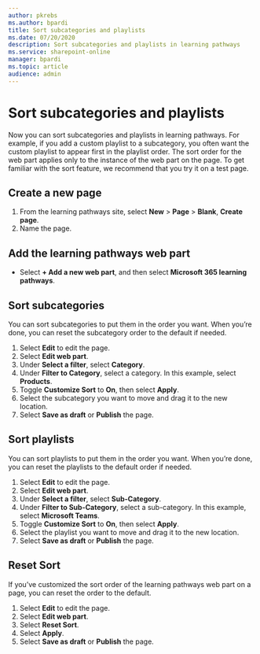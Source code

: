 ```yaml
---
author: pkrebs
ms.author: bpardi
title: Sort subcategories and playlists
ms.date: 07/20/2020
description: Sort subcategories and playlists in learning pathways
ms.service: sharepoint-online 
manager: bpardi
ms.topic: article
audience: admin
---
```


# Sort subcategories and playlists

Now you can sort subcategories and playlists in learning pathways. For example, if you add a custom playlist to a subcategory, you often want the custom playlist to appear first in the playlist order. The sort order for the web part applies only to the instance of the web part on the page. To get familiar with the sort feature, we recommend that you try it on a test page. 

## Create a new page
1. From the learning pathways site, select **New** > **Page** > **Blank**, **Create page**.
2. Name the page.

## Add the learning pathways web part
- Select **+ Add a new web part**, and then select **Microsoft 365 learning pathways**.
 
## Sort subcategories
You can sort subcategories to put them in the order you want. When you’re done, you can reset the subcategory order to the default if needed.  
1. Select **Edit** to edit the page.
2. Select **Edit web part**.
3. Under **Select a filter**, select **Category**. 
4. Under **Filter to Category**, select a category. In this example, select **Products**. 
5. Toggle **Customize Sort** to **On**, then select **Apply**. 
6. Select the subcategory you want to move and drag it to the new location. 
7. Select **Save as draft** or **Publish** the page. 

## Sort playlists
You can sort playlists to put them in the order you want. When you’re done, you can reset the playlists to the default order if needed.  
1. Select **Edit** to edit the page.
2. Select **Edit web part**.
3. Under **Select a filter**, select **Sub-Category**. 
4. Under **Filter to Sub-Category**, select a sub-category. In this example, select **Microsoft Teams**.
5. Toggle **Customize Sort** to **On**, then select **Apply**. 
6. Select the playlist you want to move and drag it to the new location. 
7. Select **Save as draft** or **Publish** the page. 

## Reset Sort
If you’ve customized the sort order of the learning pathways web part on a page, you can reset the order to the default.  
1. Select **Edit** to edit the page.
2. Select **Edit web part**.
3. Select **Reset Sort**. 
4. Select **Apply**. 
5. Select **Save as draft** or **Publish** the page. 

